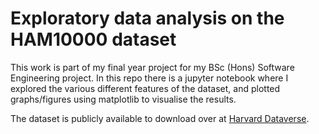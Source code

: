 # Exploratory data analysis on the HAM10000 dataset

This work is part of my final year project for my BSc (Hons) Software Engineering project. In this repo there is a jupyter notebook where I explored the various different features of the dataset, and plotted graphs/figures using matplotlib to visualise the results.

The dataset is publicly available to download over at [Harvard Dataverse](https://dataverse.harvard.edu/dataset.xhtml?persistentId=doi:10.7910/DVN/DBW86T).
